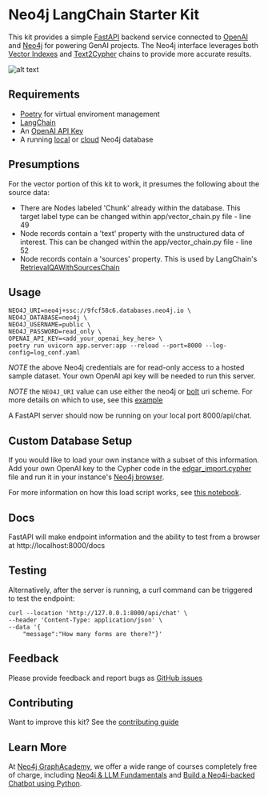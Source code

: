 # Neo4j LangChain Starter Kit

This kit provides a simple [FastAPI](https://fastapi.tiangolo.com/) backend service connected to [OpenAI](https://platform.openai.com/docs/overview) and [Neo4j](https://neo4j.com/developer/) for powering GenAI projects. The Neo4j interface leverages both [Vector Indexes](https://python.langchain.com/docs/integrations/vectorstores/neo4jvector) and [Text2Cypher](https://python.langchain.com/docs/use_cases/graph/integrations/graph_cypher_qa) chains to provide more accurate results.

![alt text](https://res.cloudinary.com/dk0tizgdn/image/upload/v1711042573/langchain_starter_kit_sample_jgvnfb.gif "Testing Neo4j LangChain Starter Kit")

## Requirements

- [Poetry](https://python-poetry.org/) for virtual enviroment management
- [LangChain](https://python.langchain.com/docs/get_started/introduction)
- An [OpenAI API Key](https://openai.com/blog/openai-api)
- A running [local](https://neo4j.com/download/) or [cloud](https://neo4j.com/cloud/platform/aura-graph-database/) Neo4j database

## Presumptions

For the vector portion of this kit to work, it presumes the following about the source data:

- There are Nodes labeled 'Chunk' already within the database. This target label type can be changed within app/vector_chain.py file - line 49
- Node records contain a 'text' property with the unstructured data of interest. This can be changed within the app/vector_chain.py file - line 52
- Node records contain a 'sources' property. This is used by LangChain's [RetrievalQAWithSourcesChain](https://api.python.langchain.com/en/latest/chains/langchain.chains.qa_with_sources.retrieval.RetrievalQAWithSourcesChain.html)

## Usage

```
NEO4J_URI=neo4j+ssc://9fcf58c6.databases.neo4j.io \
NEO4J_DATABASE=neo4j \
NEO4J_USERNAME=public \
NEO4J_PASSWORD=read_only \
OPENAI_API_KEY=<add_your_openai_key_here> \
poetry run uvicorn app.server:app --reload --port=8000 --log-config=log_conf.yaml
```

_NOTE_ the above Neo4j credentials are for read-only access to a hosted sample dataset. Your own OpenAI api key will be needed to run this server.

_NOTE_ the `NEO4J_URI` value can use either the neo4j or [bolt](https://neo4j.com/docs/bolt/current/bolt/) uri scheme. For more details on which to use, see this [example](https://neo4j.com/docs/driver-manual/4.0/client-applications/#driver-configuration-examples)

A FastAPI server should now be running on your local port 8000/api/chat.

## Custom Database Setup

If you would like to load your own instance with a subset of this information. Add your own OpenAI key to the Cypher code in the [edgar_import.cypher](edgar_import.cypher) file and run it in your instance's [Neo4j browser](https://neo4j.com/docs/browser-manual/current/).

For more information on how this load script works, see [this notebook](https://github.com/neo4j-examples/sec-edgar-notebooks/blob/main/notebooks/kg-construction/1-mvg.ipynb).

## Docs

FastAPI will make endpoint information and the ability to test from a browser at http://localhost:8000/docs

## Testing

Alternatively, after the server is running, a curl command can be triggered to test the endpoint:

```
curl --location 'http://127.0.0.1:8000/api/chat' \
--header 'Content-Type: application/json' \
--data '{
    "message":"How many forms are there?"}'
```

## Feedback

Please provide feedback and report bugs as [GitHub issues](https://github.com/neo4j-examples/langchain-starter-kit/issues)

## Contributing

Want to improve this kit? See the [contributing guide](./CONTRIBUTING.md)

## Learn More

At [Neo4j GraphAcademy](https://graphacademy.neo4j.com), we offer a wide range of courses completely free of charge, including [Neo4j & LLM Fundamentals](https://graphacademy.neo4j.com/courses/llm-fundamentals/) and [Build a Neo4j-backed Chatbot using Python](https://graphacademy.neo4j.com/courses/llm-chatbot-python/).
